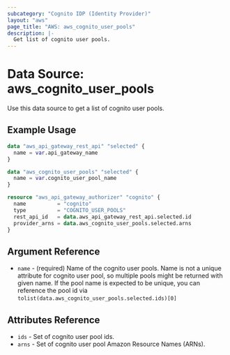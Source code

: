 ```yaml
---
subcategory: "Cognito IDP (Identity Provider)"
layout: "aws"
page_title: "AWS: aws_cognito_user_pools"
description: |-
  Get list of cognito user pools.
---
```


# Data Source: aws_cognito_user_pools

Use this data source to get a list of cognito user pools.

## Example Usage

```terraform
data "aws_api_gateway_rest_api" "selected" {
  name = var.api_gateway_name
}

data "aws_cognito_user_pools" "selected" {
  name = var.cognito_user_pool_name
}

resource "aws_api_gateway_authorizer" "cognito" {
  name          = "cognito"
  type          = "COGNITO_USER_POOLS"
  rest_api_id   = data.aws_api_gateway_rest_api.selected.id
  provider_arns = data.aws_cognito_user_pools.selected.arns
}
```

## Argument Reference

* `name` - (required) Name of the cognito user pools. Name is not a unique attribute for cognito user pool, so multiple pools might be returned with given name. If the pool name is expected to be unique, you can reference the pool id via ```tolist(data.aws_cognito_user_pools.selected.ids)[0]```


## Attributes Reference

* `ids` - Set of cognito user pool ids.
* `arns` - Set of cognito user pool Amazon Resource Names (ARNs).
